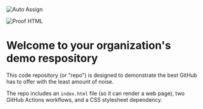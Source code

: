 ![Auto Assign](https://github.com/Binary-Indexed-Trees/demo-repository/actions/workflows/auto-assign.yml/badge.svg)

![Proof HTML](https://github.com/Binary-Indexed-Trees/demo-repository/actions/workflows/proof-html.yml/badge.svg)

# Welcome to your organization's demo respository
This code repository (or "repo") is designed to demonstrate the best GitHub has to offer with the least amount of noise.

The repo includes an `index.html` file (so it can render a web page), two GitHub Actions workflows, and a CSS stylesheet dependency.
